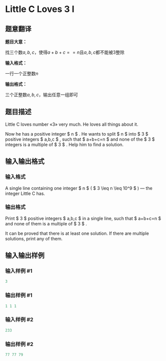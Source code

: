 # Little C Loves 3 I

## 题意翻译

**题目大意：**

找三个数$a,b,c$，使得$a+b+c==n$且$a,b,c$都不能被$3$整除

**输入格式：**

一行一个正整数$n$

**输出格式：**

三个正整数$a,b,c$，输出任意一组即可

## 题目描述

Little C loves number «3» very much. He loves all things about it.

Now he has a positive integer $ n $ . He wants to split $ n $ into $ 3 $ positive integers $ a,b,c $ , such that $ a+b+c=n $ and none of the $ 3 $ integers is a multiple of $ 3 $ . Help him to find a solution.

## 输入输出格式

### 输入格式

A single line containing one integer $ n $ ( $ 3 \leq n \leq 10^9 $ ) — the integer Little C has.

### 输出格式

Print $ 3 $ positive integers $ a,b,c $ in a single line, such that $ a+b+c=n $ and none of them is a multiple of $ 3 $ .

It can be proved that there is at least one solution. If there are multiple solutions, print any of them.

## 输入输出样例

### 输入样例 #1

```cpp
3

```
### 输出样例 #1

```cpp
1 1 1
```


### 输入样例 #2

```cpp
233
```


### 输出样例 #2

```cpp
77 77 79

```

